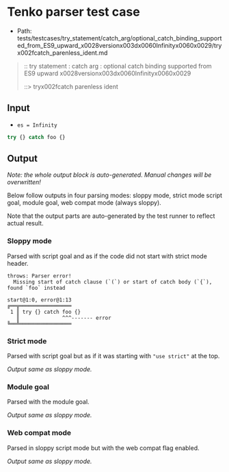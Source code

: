 # Tenko parser test case

- Path: tests/testcases/try_statement/catch_arg/optional_catch_binding_supported_from_ES9_upward_x0028versionx003dx0060Infinityx0060x0029/tryx002fcatch_parenless_ident.md

> :: try statement : catch arg : optional catch binding supported from ES9 upward x0028versionx003dx0060Infinityx0060x0029
>
> ::> tryx002fcatch parenless ident

## Input

- `es = Infinity`

`````js
try {} catch foo {}
`````

## Output

_Note: the whole output block is auto-generated. Manual changes will be overwritten!_

Below follow outputs in four parsing modes: sloppy mode, strict mode script goal, module goal, web compat mode (always sloppy).

Note that the output parts are auto-generated by the test runner to reflect actual result.

### Sloppy mode

Parsed with script goal and as if the code did not start with strict mode header.

`````
throws: Parser error!
  Missing start of catch clause (`(`) or start of catch body (`{`), found `foo` instead

start@1:0, error@1:13
╔══╦═════════════════
 1 ║ try {} catch foo {}
   ║              ^^^------- error
╚══╩═════════════════

`````

### Strict mode

Parsed with script goal but as if it was starting with `"use strict"` at the top.

_Output same as sloppy mode._

### Module goal

Parsed with the module goal.

_Output same as sloppy mode._

### Web compat mode

Parsed in sloppy script mode but with the web compat flag enabled.

_Output same as sloppy mode._
